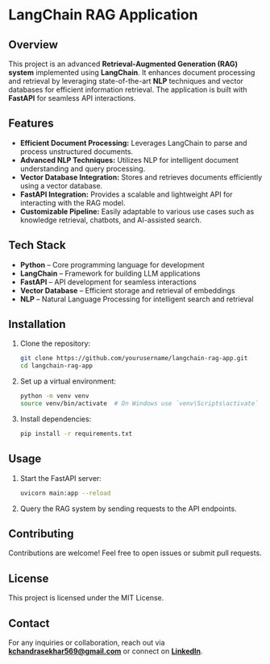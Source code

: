 # LangChain RAG Application

## Overview
This project is an advanced **Retrieval-Augmented Generation (RAG) system** implemented using **LangChain**. It enhances document processing and retrieval by leveraging state-of-the-art **NLP** techniques and vector databases for efficient information retrieval. The application is built with **FastAPI** for seamless API interactions.

## Features
- **Efficient Document Processing:** Leverages LangChain to parse and process unstructured documents.
- **Advanced NLP Techniques:** Utilizes NLP for intelligent document understanding and query processing.
- **Vector Database Integration:** Stores and retrieves documents efficiently using a vector database.
- **FastAPI Integration:** Provides a scalable and lightweight API for interacting with the RAG model.
- **Customizable Pipeline:** Easily adaptable to various use cases such as knowledge retrieval, chatbots, and AI-assisted search.

## Tech Stack
- **Python** – Core programming language for development
- **LangChain** – Framework for building LLM applications
- **FastAPI** – API development for seamless interactions
- **Vector Database** – Efficient storage and retrieval of embeddings
- **NLP** – Natural Language Processing for intelligent search and retrieval

## Installation
1. Clone the repository:
   ```sh
   git clone https://github.com/yourusername/langchain-rag-app.git
   cd langchain-rag-app
   ```
2. Set up a virtual environment:
   ```sh
   python -m venv venv
   source venv/bin/activate  # On Windows use `venv\Scripts\activate`
   ```
3. Install dependencies:
   ```sh
   pip install -r requirements.txt
   ```

## Usage
1. Start the FastAPI server:
   ```sh
   uvicorn main:app --reload
   ```
2. Query the RAG system by sending requests to the API endpoints.

## Contributing
Contributions are welcome! Feel free to open issues or submit pull requests.

## License
This project is licensed under the MIT License.

## Contact
For any inquiries or collaboration, reach out via **[kchandrasekhar569@gmail.com](mailto:your.email@example.com)** or connect on **[LinkedIn](www.linkedin.com/in/chandra5699)**.


